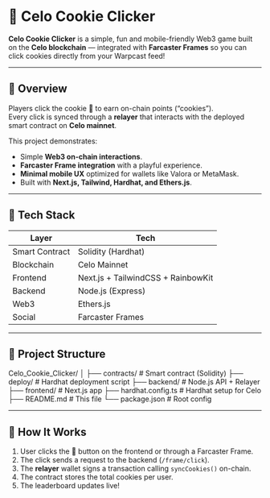 # 🍪 Celo Cookie Clicker

**Celo Cookie Clicker** is a simple, fun and mobile-friendly Web3 game built on the **Celo blockchain** — integrated with **Farcaster Frames** so you can click cookies directly from your Warpcast feed!

---

## 🚀 Overview

Players click the cookie 🍪 to earn on-chain points (“cookies”).  
Every click is synced through a **relayer** that interacts with the deployed smart contract on **Celo mainnet**.

This project demonstrates:
- Simple **Web3 on-chain interactions**.
- **Farcaster Frame integration** with a playful experience.
- **Minimal mobile UX** optimized for wallets like Valora or MetaMask.
- Built with **Next.js, Tailwind, Hardhat, and Ethers.js**.

---

## 🧩 Tech Stack

| Layer | Tech |
|-------|------|
| Smart Contract | Solidity (Hardhat) |
| Blockchain | Celo Mainnet |
| Frontend | Next.js + TailwindCSS + RainbowKit |
| Backend | Node.js (Express) |
| Web3 | Ethers.js |
| Social | Farcaster Frames |

---

## 🧱 Project Structure

Celo_Cookie_Clicker/
│
├── contracts/ # Smart contract (Solidity)
├── deploy/ # Hardhat deployment script
├── backend/ # Node.js API + Relayer
├── frontend/ # Next.js app
├── hardhat.config.ts # Hardhat setup for Celo
├── README.md # This file
└── package.json # Root config


---

## 🧠 How It Works

1. User clicks the 🍪 button on the frontend or through a Farcaster Frame.  
2. The click sends a request to the backend (`/frame/click`).  
3. The **relayer** wallet signs a transaction calling `syncCookies()` on-chain.  
4. The contract stores the total cookies per user.  
5. The leaderboard updates live!
